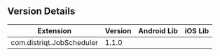 ## Version Details

| Extension | Version | Android Lib | iOS Lib |
| --- | --- | --- | --- |
| com.distriqt.JobScheduler | 1.1.0 |  |  |
